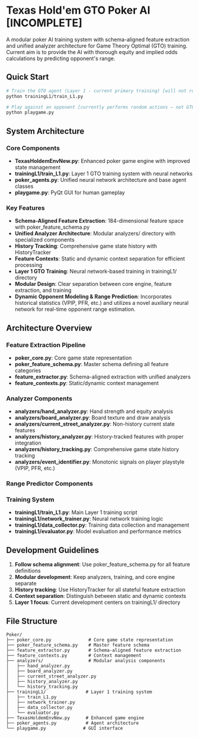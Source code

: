 # Texas Hold'em GTO Poker AI [INCOMPLETE]

A modular poker AI training system with schema-aligned feature extraction and unified analyzer architecture for Game Theory Optimal (GTO) training.
Current aim is to provide the AI with thorough equity and implied odds calculations by predicting opponent's range. 

## Quick Start

```bash
# Train the GTO agent (Layer 1 - current primary training) [will not run as of now – currently debugging]
python trainingL1/train_L1.py

# Play against an opponent [currently performs random actions – not GTO]
python playgame.py
```

## System Architecture

### Core Components

- **TexasHoldemEnvNew.py**: Enhanced poker game engine with improved state management
- **trainingL1/train_L1.py**: Layer 1 GTO training system with neural networks
- **poker_agents.py**: Unified neural network architecture and base agent classes
- **playgame.py**: PyQt GUI for human gameplay

### Key Features

- **Schema-Aligned Feature Extraction**: 184-dimensional feature space with poker_feature_schema.py
- **Unified Analyzer Architecture**: Modular analyzers/ directory with specialized components
- **History Tracking**: Comprehensive game state history with HistoryTracker
- **Feature Contexts**: Static and dynamic context separation for efficient processing
- **Layer 1 GTO Training**: Neural network-based training in trainingL1/ directory
- **Modular Design**: Clear separation between core engine, feature extraction, and training
- **Dynamic Opponent Modeling & Range Prediction**: Incorporates historical statistics (VPIP, PFR, etc.) and utilizes a novel auxiliary neural network for real-time opponent range estimation.

## Architecture Overview

### Feature Extraction Pipeline
- **poker_core.py**: Core game state representation
- **poker_feature_schema.py**: Master schema defining all feature categories  
- **feature_extractor.py**: Schema-aligned extraction with unified analyzers
- **feature_contexts.py**: Static/dynamic context management

### Analyzer Components
- **analyzers/hand_analyzer.py**: Hand strength and equity analysis
- **analyzers/board_analyzer.py**: Board texture and draw analysis
- **analyzers/current_street_analyzer.py**: Non-history current state features
- **analyzers/history_analyzer.py**: History-tracked features with proper integration
- **analyzers/history_tracking.py**: Comprehensive game state history tracking
- **analyzers/event_identifier.py**: Monotonic signals on player playstyle (VPIP, PFR, etc.)

### Range Predictor Components

### Training System
- **trainingL1/train_L1.py**: Main Layer 1 training script
- **trainingL1/network_trainer.py**: Neural network training logic
- **trainingL1/data_collector.py**: Training data collection and management
- **trainingL1/evaluator.py**: Model evaluation and performance metrics

## Development Guidelines

1. **Follow schema alignment**: Use poker_feature_schema.py for all feature definitions
2. **Modular development**: Keep analyzers, training, and core engine separate
3. **History tracking**: Use HistoryTracker for all stateful feature extraction
4. **Context separation**: Distinguish between static and dynamic contexts
5. **Layer 1 focus**: Current development centers on trainingL1/ directory

## File Structure

```
Poker/
├── poker_core.py              # Core game state representation
├── poker_feature_schema.py    # Master feature schema
├── feature_extractor.py       # Schema-aligned feature extraction
├── feature_contexts.py        # Context management
├── analyzers/                 # Modular analysis components
│   ├── hand_analyzer.py
│   ├── board_analyzer.py  
│   ├── current_street_analyzer.py
│   ├── history_analyzer.py
│   └── history_tracking.py
├── trainingL1/               # Layer 1 training system
│   ├── train_L1.py
│   ├── network_trainer.py
│   ├── data_collector.py
│   └── evaluator.py
├── TexasHoldemEnvNew.py      # Enhanced game engine
├── poker_agents.py           # Agent architecture
└── playgame.py              # GUI interface
```